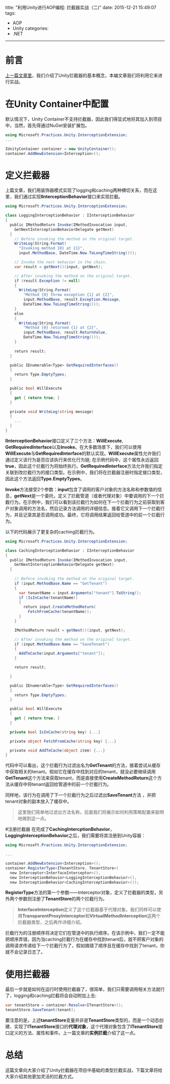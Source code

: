 title: "利用Unity进行AOP编程: 拦截器实战（二)"
date: 2015-12-21 15:49:07
tags:
- AOP
- Unity
categories:
- .NET
---

# 前言
[上一篇文章里](http://neilq.github.io/2015/10/31/AOP-programming-with-Unity-1/)，我们介绍了Unity拦截器的基本概念，本编文章我们将利用它来进行实战。

# 在Unity Container中配置
默认情况下，Unity Container不支持拦截器，因此我们得显式地将其加入到项目中，当然，首先得通过NuGet安装扩展包。
```csharp
using Microsoft.Practices.Unity.InterceptionExtension;
...

IUnityContainer container = new UnityContainer();
container.AddNewExtension<Interception>();
```

# 定义拦截器
上篇文章，我们用装饰器模式实现了logging和caching两种横切关系，而在这里，我们通过实现**IInterceptionBehavior**接口来实现拦截。
```csharp
using Microsoft.Practices.Unity.InterceptionExtension;

class LoggingInterceptionBehavior : IInterceptionBehavior
{
  public IMethodReturn Invoke(IMethodInvocation input,
    GetNextInterceptionBehaviorDelegate getNext)
  {
    // Before invoking the method on the original target.
    WriteLog(String.Format(
      "Invoking method {0} at {1}",
      input.MethodBase, DateTime.Now.ToLongTimeString()));

    // Invoke the next behavior in the chain.
    var result = getNext()(input, getNext);

    // After invoking the method on the original target.
    if (result.Exception != null)
    {
      WriteLog(String.Format(
        "Method {0} threw exception {1} at {2}",
        input.MethodBase, result.Exception.Message,
        DateTime.Now.ToLongTimeString()));
    }
    else
    {
      WriteLog(String.Format(
        "Method {0} returned {1} at {2}",
        input.MethodBase, result.ReturnValue,
        DateTime.Now.ToLongTimeString()));
    }
    
    return result;
  }

  public IEnumerable<Type> GetRequiredInterfaces()
  {
    return Type.EmptyTypes;
  }

  public bool WillExecute
  {
    get { return true; }
  }

  private void WriteLog(string message)
  {
    ...
  }
}
```

**IInterceptionBehavior**接口定义了三个方法：**WillExecute**, **GetRequiredInterface**以及**Invoke**。在大多数场景下，我们可以使用**WillExecute**与**GetRequiredInterface**的默认实现。**WillExecute**属性允许我们通过定义该行为是否应该执行来优化行为链; 在示例代码中，这个属性永远返回**true**，因此这个拦截行为将始终执行。**GetRequiredInterface**方法允许我们指定关联到改拦截行为的接口类型。在示例中，我们将在拦截器注册时指定接口类型，因此这个方法返回**Type.EmptyTypes**。

**Invoke**方法接受2个参数：**input**包含了调用的客户对象的方法名称和参数值的信息，**getNext**是一个委托，定义了拦截管道（或者代理对象）中要调用的下一个拦截行为。在示例中，我们可以看到该拦截行为如何在下一个拦截行为之前获取到客户对象调用的方法名，然后记录方法调用的详细信息。接着它又调用下一个拦截行为，并且记录其是否调用成功。最终，它将调用结果返回给管道中的前一个拦截行为。

以下的代码展示了更复杂的caching拦截行为。
```csharp
using Microsoft.Practices.Unity.InterceptionExtension;

class CachingInterceptionBehavior : IInterceptionBehavior
{
  public IMethodReturn Invoke(IMethodInvocation input,
    GetNextInterceptionBehaviorDelegate getNext)
  {
    
    // Before invoking the method on the original target.
    if (input.MethodBase.Name == "GetTenant")
    {
      var tenantName = input.Arguments["tenant"].ToString();
      if (IsInCache(tenantName))
      {
        return input.CreateMethodReturn(
          FetchFromCache(tenantName));
      }
    }

    IMethodReturn result = getNext()(input, getNext);

    // After invoking the method on the original target.
    if (input.MethodBase.Name == "SaveTenant")
    {
      AddToCache(input.Arguments["tenant"]);
    }

    return result;

  }

  public IEnumerable<Type> GetRequiredInterfaces()
  {
    return Type.EmptyTypes;
  }

  public bool WillExecute
  {
    get { return true; }
  }

  private bool IsInCache(string key) {...}

  private object FetchFromCache(string key) {...}

  private void AddToCache(object item) {...}
}
```

代码中可以看出，这个拦截行为过滤出名为**GetTenant**的方法，接着尝试从缓存中获取相关的tenant。假如它在缓存中找到对应的tenant，就没必要继续调用**GetTenant**这个方法来获取tenant，而是直接使用**CreateMethodReturn**这个方法从缓存中将tenant返回给管道中的前一个拦截行为。

同样地，该行为在调用了下一个拦截行为之后过滤出**SaveTenant**方法 ，并把tenant对象的副本放入了缓存中。
>这里我们简单地过滤出方法名称，后面我们将展示如何利用策略配置来聪明地做到这一点。

#注册拦截器
在完成了**CachingIntercptionBehavior**，**LoggingInterceptionBehavior**之后，我们需要将其注册到Unity容器：
```csharp
using Microsoft.Practices.Unity.InterceptionExtension;

...

container.AddNewExtension<Interception>();
container.RegisterType<ITenantStore, TenantStore>(
  new Interceptor<InterfaceInterceptor>(),
  new InterceptionBehavior<LoggingInterceptionBehavior>(),
  new InterceptionBehavior<CachingInterceptionBehavior>());
```

**RegisterType**方法的第一个参数——Interceptor对象，定义了拦截器的类型，另外两个参数则注册了**TenantStore**的两个拦截行为。
>**InterfaceInterception**定义了这个拦截器基于代理对象。我们同样可以使用**TransparentProxyInterceptor**和**VirtualMethodInterception**这两个拦截器类型，之后再作详细介绍。

拦截行为的注册顺序将决定它们在管道中的执行顺序。在该示例中，我们一定不能把顺序弄错，因为当caching拦截行为在缓存中找到tenant后，就不把客户对象的调用请求传递给下一个拦截行为了，假如搞错了顺序且在缓存中找到了tenant，你就不会记录日志了。

# 使用拦截器
最后一步就是如何在运行时使用拦截器了，很简单，我们只需要调用相关方法就行了，logging和caching拦截将会自动附加上去:
```csharp
var tenantStore = container.Resolve<ITenantStore>();
tenantStore.SaveTenant(tenant);
```
要注意的是，上述**tanantStore**变量并非是**TenantStore**类型的，而是一个动态创建、实现了**ITenantStore**接口的**代理对象**，这个代理对象包含了**ITenantStore**接口定义的方法、属性和事件。上一篇文章的**实例拦截**介绍了这一点。

# 总结
这篇文章向大家介绍了Unity拦截器在项目中基础的类型拦截实战，下篇文章将给大家介绍其他更加灵活的拦截方式。
